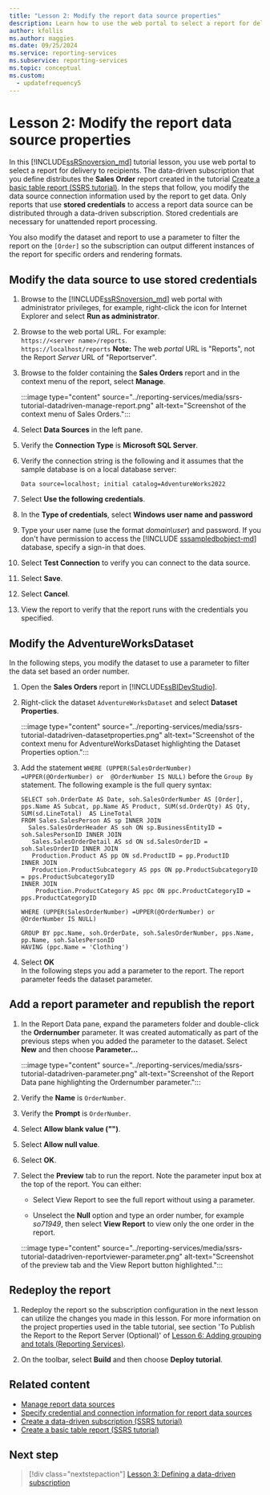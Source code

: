 ```yaml
---
title: "Lesson 2: Modify the report data source properties"
description: Learn how to use the web portal to select a report for delivery to recipients and also how to modify the Report Data Source properties.
author: kfollis
ms.author: maggies
ms.date: 09/25/2024
ms.service: reporting-services
ms.subservice: reporting-services
ms.topic: conceptual
ms.custom:
  - updatefrequency5
---
```

# Lesson 2: Modify the report data source properties
In this [!INCLUDE[ssRSnoversion_md](../includes/ssrsnoversion-md.md)] tutorial lesson, you use web portal to select a report for delivery to recipients. The data-driven subscription that you define distributes the **Sales Order** report created in the tutorial [Create a basic table report &#40;SSRS tutorial&#41;](../reporting-services/create-a-basic-table-report-ssrs-tutorial.md). In the steps that follow, you modify the data source connection information used by the report to get data. Only reports that use **stored credentials** to access a report data source can be distributed through a data-driven subscription. Stored credentials are necessary for unattended report processing.  
  
You also modify the dataset and report to use a parameter to filter the report on the `[Order]` so the subscription can output different instances of the report for specific orders and rendering formats.  
  
## <a name="bkmk_modify_datasource"></a>Modify the data source to use stored credentials  
  
1.  Browse to the [!INCLUDE[ssRSnoversion_md](../includes/ssrsnoversion-md.md)] web portal with administrator privileges, for example, right-click the icon for Internet Explorer and select **Run as administrator**.  
 
2.    Browse to the web portal URL. For example:   
    `https://<server name>/reports`.  
    `https://localhost/reports`
 **Note:** The web *portal* URL is "Reports", not the Report *Server* URL of "Reportserver".  
3.  Browse to the folder containing the **Sales Orders** report and in the context menu of the report, select **Manage**.  

    :::image type="content" source="../reporting-services/media/ssrs-tutorial-datadriven-manage-report.png" alt-text="Screenshot of the context menu of Sales Orders.":::
  
3.  Select **Data Sources** in the left pane.  
  
4.  Verify the **Connection Type** is **Microsoft SQL Server**.  
  
5.  Verify the connection string is the following and it assumes that the sample database is on a local database server:  
  
    ```  
    Data source=localhost; initial catalog=AdventureWorks2022  
    ```  
  
6.  Select **Use the following credentials**.  
  
7. In the **Type of credentials**, select **Windows user name and password**
8. Type your user name (use the format *domain\user*) and password. If you don't have permission to access the [!INCLUDE [sssampledbobject-md](../includes/sssampledbobject-md.md)] database, specify a sign-in that does.  
    
9. Select **Test Connection** to verify you can connect to the data source.  
  
10. Select **Save**.
11. Select **Cancel**.
  
11. View the report to verify that the report runs with the credentials you specified.  
  
## <a name="bkmk_modify_dataset"></a>Modify the AdventureWorksDataset  
 In the following steps, you modify the dataset to use a parameter to filter the data set based an order number.
1.  Open the **Sales Orders** report in [!INCLUDE[ssBIDevStudio](../includes/ssbidevstudio-md.md)].
  
2.  Right-click the dataset `AdventureWorksDataset` and select **Dataset Properties**.

    :::image type="content" source="../reporting-services/media/ssrs-tutorial-datadriven-datasetproperties.png" alt-text="Screenshot of the context menu for AdventureWorksDataset highlighting the Dataset Properties option.":::

1.  Add the statement `WHERE (UPPER(SalesOrderNumber) =UPPER(@OrderNumber) or  @OrderNumber IS NULL)` before the `Group By` statement. The following example is the full query syntax:  
  
    ```  
    SELECT soh.OrderDate AS Date, soh.SalesOrderNumber AS [Order], pps.Name AS Subcat, pp.Name AS Product, SUM(sd.OrderQty) AS Qty, SUM(sd.LineTotal)  AS LineTotal  
    FROM Sales.SalesPerson AS sp INNER JOIN  
      Sales.SalesOrderHeader AS soh ON sp.BusinessEntityID = soh.SalesPersonID INNER JOIN  
       Sales.SalesOrderDetail AS sd ON sd.SalesOrderID = soh.SalesOrderID INNER JOIN  
       Production.Product AS pp ON sd.ProductID = pp.ProductID  
    INNER JOIN  
       Production.ProductSubcategory AS pps ON pp.ProductSubcategoryID = pps.ProductSubcategoryID   
    INNER JOIN  
        Production.ProductCategory AS ppc ON ppc.ProductCategoryID = pps.ProductCategoryID  
  
    WHERE (UPPER(SalesOrderNumber) =UPPER(@OrderNumber) or  @OrderNumber IS NULL)  
  
    GROUP BY ppc.Name, soh.OrderDate, soh.SalesOrderNumber, pps.Name, pp.Name, soh.SalesPersonID  
    HAVING (ppc.Name = 'Clothing')  
    ```  
  
4.  Select **OK**  
 In the following steps you add a parameter to the report.  The report parameter feeds the dataset parameter. 
## <a name="bkmk_add_reportparameter"></a>Add a report parameter and republish the report  
  
1.  In the Report Data pane, expand the parameters folder and double-click the **Ordernumber** parameter.  It was created automatically as part of the previous steps when you added the parameter to the dataset. Select **New** and then choose **Parameter...**  

    :::image type="content" source="../reporting-services/media/ssrs-tutorial-datadriven-parameter.png" alt-text="Screenshot of the Report Data pane highlighting the Ordernumber parameter.":::

1.  Verify the **Name** is `OrderNumber`.  
  
3.  Verify the **Prompt** is `OrderNumber`.  
  
4.  Select **Allow blank value ("")**.  
  
5.  Select **Allow null value**.  
  
6.  Select **OK**.  
  
7.  Select the **Preview** tab to run the report. Note the parameter input box at the top of the report. You can either:  
  
    -   Select View Report to see the full report without using a parameter.  
  
    -   Unselect the **Null** option and type an order number, for example *so71949*, then select **View Report** to view only the one order in the report.  

    :::image type="content" source="../reporting-services/media/ssrs-tutorial-datadriven-reportviewer-parameter.png" alt-text="Screenshot of the preview tab and the View Report button highlighted.":::
 
  
## <a name="bkmk_redeploy"></a>Redeploy the report  
  
1.  Redeploy the report so the subscription configuration in the next lesson can utilize the changes you made in this lesson. For more information on the project properties used in the table tutorial, see section 'To Publish the Report to the Report Server (Optional)' of [Lesson 6: Adding grouping and totals &#40;Reporting Services&#41;](../reporting-services/tutorial-step-06-add-grouping-totals-reporting-services.md).  
  
2.  On the toolbar, select **Build** and then choose **Deploy tutorial**.  
  
## Related content

- [Manage report data sources](../reporting-services/report-data/manage-report-data-sources.md)
- [Specify credential and connection information for report data sources](../reporting-services/report-data/specify-credential-and-connection-information-for-report-data-sources.md)
- [Create a data-driven subscription &#40;SSRS tutorial&#41;](../reporting-services/create-a-data-driven-subscription-ssrs-tutorial.md)
- [Create a basic table report &#40;SSRS tutorial&#41;](../reporting-services/create-a-basic-table-report-ssrs-tutorial.md)

## Next step

> [!div class="nextstepaction"]
> [Lesson 3: Defining a data-driven subscription](../reporting-services/lesson-3-defining-a-data-driven-subscription.md)

